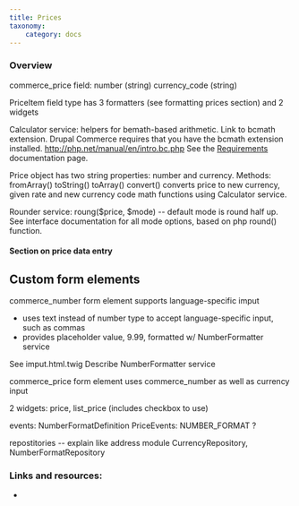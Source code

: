 ```yaml
---
title: Prices
taxonomy:
    category: docs
---
```


### Overview

commerce_price field:
number (string)
currency_code (string)

PriceItem field type has 3 formatters (see formatting prices section) and 2 widgets

Calculator service: helpers for bemath-based arithmetic. Link to bcmath extension. Drupal Commerce requires that you have the bcmath extension installed. http://php.net/manual/en/intro.bc.php
See the [Requirements](../../../02.install-update/01.requirements) documentation page.

Price object has two string properties: number and currency. Methods:
fromArray()
toString()
toArray()
convert() converts price to new currency, given rate and new currency code
math functions using Calculator service.

Rounder service:
roung($price, $mode) -- default mode is round half up. See interface documentation for all mode options, based on php round() function.

#### Section on price data entry
## Custom form elements
commerce_number form element supports language-specific imput
- uses text instead of number type to accept language-specific input, such as commas
- provides placeholder value, 9.99, formatted w/ NumberFormatter service

See imput.html.twig
Describe NumberFormatter service

commerce_price form element uses commerce_number as well as currency input

2 widgets: price, list_price (includes checkbox to use)

events:
NumberFormatDefinition
PriceEvents: NUMBER_FORMAT ?

repostitories -- explain like address module
CurrencyRepository, NumberFormatRepository

### Links and resources:
* 
